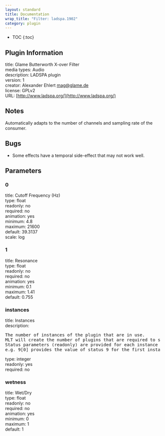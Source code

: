 ```yaml
---
layout: standard
title: Documentation
wrap_title: "Filter: ladspa.1902"
category: plugin
---
```

* TOC
{:toc}

## Plugin Information

title: Glame Butterworth X-over Filter  
media types:
Audio  
description: LADSPA plugin  
version: 1  
creator: Alexander Ehlert <mag@glame.de>  
license: GPLv2  
URL: [http://www.ladspa.org/](http://www.ladspa.org/)  

## Notes

Automatically adapts to the number of channels and sampling rate of the consumer.

## Bugs

* Some effects have a temporal side-effect that may not work well.


## Parameters

### 0

title: Cutoff Frequency (Hz)    
type: float  
readonly: no  
required: no  
animation: yes  
minimum: 4.8  
maximum: 21600  
default: 39.3137  
scale: log  

### 1

title: Resonance    
type: float  
readonly: no  
required: no  
animation: yes  
minimum: 0.1  
maximum: 1.41  
default: 0.755  

### instances

title: Instances    
description:
<pre>
The number of instances of the plugin that are in use.
MLT will create the number of plugins that are required to support the number of audio channels.
Status parameters (readonly) are provided for each instance and are accessed by specifying the instance number after the identifier (starting at zero).
e.g. 9[0] provides the value of status 9 for the first instance.
</pre>
type: integer  
readonly: yes  
required: no  

### wetness

title: Wet/Dry    
type: float  
readonly: no  
required: no  
animation: yes  
minimum: 0  
maximum: 1  
default: 1  

